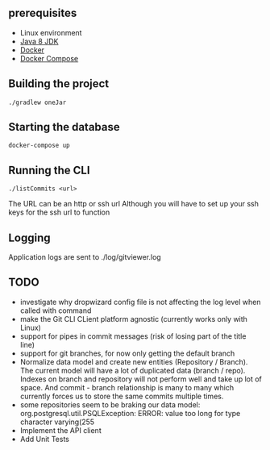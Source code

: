 ## prerequisites
* Linux environment
* [Java 8 JDK](http://www.oracle.com/technetwork/java/javase/downloads/index.html)
* [Docker](https://docs.docker.com/install/)
* [Docker Compose](https://docs.docker.com/compose/install)


## Building the project
```
./gradlew oneJar
```

## Starting the database
```
docker-compose up
```

## Running the CLI
```
./listCommits <url>
```
The URL can be an http or ssh url
Although you will have to set up your ssh keys for the ssh url to function
 
## Logging
Application logs are sent to ./log/gitviewer.log




## TODO
* investigate why dropwizard config file is not affecting the log level when called with command
* make the Git CLI CLient platform agnostic (currently works only with Linux)
* support for pipes in commit messages (risk of losing part of the title line)
* support for git branches, for now only getting the default branch
* Normalize data model and create new entities (Repository / Branch). The current model will have a lot of duplicated data (branch / repo). Indexes on branch and repository will not perform well and take up lot of space. And commit - branch relationship is many to many which currently forces us to store the same commits multiple times.
* some repositories seem to be braking our data model: org.postgresql.util.PSQLException: ERROR: value too long for type character varying(255
* Implement the API client
* Add Unit Tests
